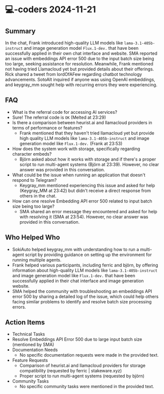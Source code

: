 # 💻-coders 2024-11-21

## Summary
 In the chat, Frank introduced high-quality LLM models like `lama-3.1-405b-instruct` and image generation model `Flux.1-dev.` that have been successfully applied in their own chat interface and website. SMA reported an issue with embeddings API error 500 due to the input batch size being too large, seeking assistance for resolution. Meanwhile, Frank mentioned not having tried Llamacloud yet but provided details about their offerings. Rick shared a tweet from lordOfAFew regarding chatbot technology advancements. SotoAlt inquired if anyone was using OpenAI embeddings, and keygray_mm sought help with recurring errors they were experiencing.

## FAQ
 - What is the referral code for accessing AI services?
  - Sure! The referral code is `OK` (Melted at 23:29)
- Is there a comparison between heurist.ai and llamacloud providers in terms of performance or features?
  - Frank mentioned that they haven't tried llamacloud yet but provide high quality LLM models like `lama-3.1-405b-instruct` and image generation model like `Flux.1-dev.` (Frank at 23:53)
- How does the system work with storage, specifically regarding character embeds?
  - Björn asked about how it works with storage and if there's a proper script to run multi-agent systems (Björn at 23:39). However, no clear answer was provided in this conversation.
- What could be the issue when running an application that doesn't respond to Telegram?
  - Keygray_mm mentioned experiencing this issue and asked for help (Keygray_MM at 23:42) but didn't receive a direct response from others in the chat.
- How can one resolve Embedding API error 500 related to input batch size being too large?
  - SMA shared an error message they encountered and asked for help with resolving it (SMA at 23:54). However, no clear answer was provided in this conversation.

## Who Helped Who
 - SokiAuto helped keygray_mm with understanding how to run a multi-agent script by providing guidance on setting up the environment for running multiple agents.
- Frank helped various participants, including ferric and björn, by offering information about high-quality LLM models like `lama-3.1-405b-instruct` and image generation model like `Flux.1-dev.` that have been successfully applied in their chat interface and image generation website.
- SMA helped the community with troubleshooting an embeddings API error 500 by sharing a detailed log of the issue, which could help others facing similar problems to identify and resolve batch size processing errors.

## Action Items
 - Technical Tasks
  - Resolve Embeddings API Error 500 due to large input batch size (mentioned by SMA)
- Documentation Needs
  - No specific documentation requests were made in the provided text.
- Feature Requests
  - Comparison of heurist.ai and llamacloud providers for storage compatibility (requested by ferric | stakeware.xyz)
  - Proper script to run multi-agent systems (requested by björn)
- Community Tasks
  - No specific community tasks were mentioned in the provided text.

